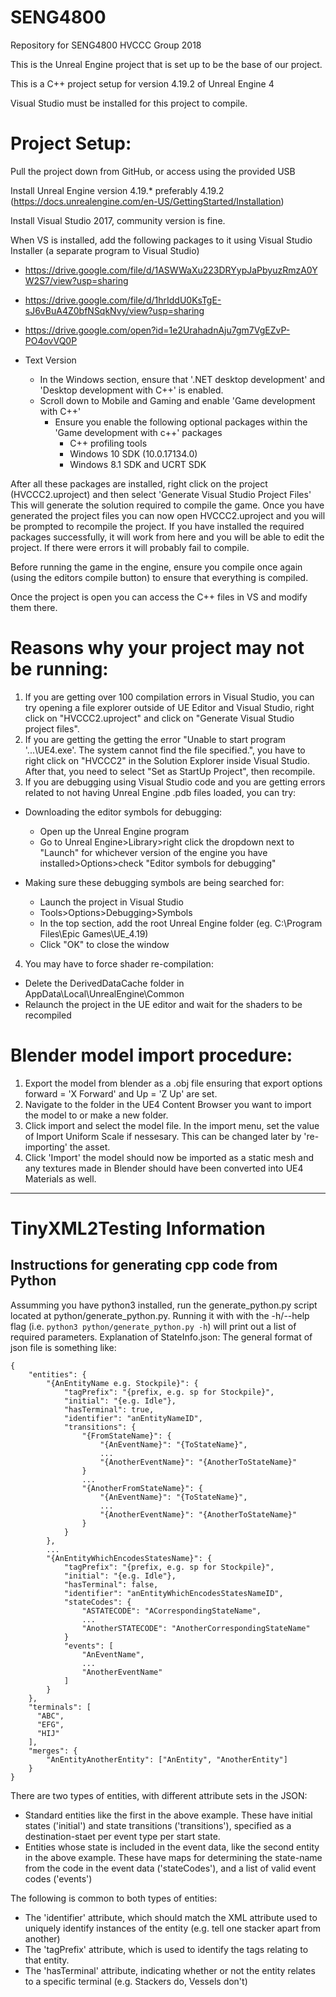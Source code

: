 # SENG4800
Repository for SENG4800 HVCCC Group 2018

This is the Unreal Engine project that is set up to be the base of our project.

This is a C++ project setup for version 4.19.2 of Unreal Engine 4

Visual Studio must be installed for this project to compile.

# Project Setup:

Pull the project down from GitHub, or access using the provided USB

Install Unreal Engine version 4.19.* preferably 4.19.2 (https://docs.unrealengine.com/en-US/GettingStarted/Installation)

Install Visual Studio 2017, community version is fine.

When VS is installed, add the following packages to it using Visual Studio Installer (a separate program to Visual Studio)
- https://drive.google.com/file/d/1ASWWaXu223DRYypJaPbyuzRmzA0YW2S7/view?usp=sharing
- https://drive.google.com/file/d/1hrIddU0KsTgE-sJ6vBuA4Z0bfNSqkNvy/view?usp=sharing
- https://drive.google.com/open?id=1e2UrahadnAju7gm7VgEZvP-PO4ovVQ0P 

- Text Version
	- In the Windows section, ensure that '.NET desktop development' and 'Desktop development with C++' is enabled.
	- Scroll down to Mobile and Gaming and enable 'Game development with C++'
		- Ensure you enable the following optional packages within the 'Game development with c++' packages	
			- C++ profiling tools
			- Windows 10 SDK (10.0.17134.0)
			- Windows 8.1 SDK and UCRT SDK

	

After all these packages are installed, right click on the project (HVCCC2.uproject) and then select 'Generate Visual Studio Project Files'
This will generate the solution required to compile the game.
Once you have generated the project files you can now open HVCCC2.uproject and you will be prompted to recompile the project. If you have installed the required packages successfully, it will work from here and you will be able to edit the project. If there were errors it will probably fail to compile.

Before running the game in the engine, ensure you compile once again (using the editors compile button) to ensure that everything is compiled.

Once the project is open you can access the C++ files in VS and modify them there.

# Reasons why your project may not be running:
1. If you are getting over 100 compilation errors in Visual Studio, you can try opening a file explorer outside of UE Editor and Visual Studio, right click on "HVCCC2.uproject" and click on "Generate Visual Studio project files".
2. If you are getting the getting the error "Unable to start program '...\UE4.exe'. The system cannot find the file specified.", you have to right click on "HVCCC2" in the Solution Explorer inside Visual Studio. After that, you need to select "Set as StartUp Project", then recompile.
3. If you are debugging using Visual Studio code and you are getting errors related to not having Unreal Engine .pdb files loaded, you can try:
- Downloading the editor symbols for debugging:

  - Open up the Unreal Engine program
  - Go to Unreal Engine>Library>right click the dropdown next to "Launch" for whichever version of the engine you have installed>Options>check "Editor symbols for debugging"
- Making sure these debugging symbols are being searched for:

  - Launch the project in Visual Studio
  - Tools>Options>Debugging>Symbols
  - In the top section, add the root Unreal Engine folder (eg. C:\Program Files\Epic Games\UE_4.19)
  - Click "OK" to close the window
4. You may have to force shader re-compilation:
- Delete the DerivedDataCache folder in AppData\Local\UnrealEngine\Common
- Relaunch the project in the UE editor and wait for the shaders to be recompiled

# Blender model import procedure:

1. Export the model from blender as a .obj file ensuring that export options forward = 'X Forward' and Up = 'Z Up' are set.
2. Navigate to the folder in the UE4 Content Browser you want to import the model to or make a new folder.
3. Click import and select the model file. In the import menu, set the value of Import Uniform Scale if nessesary. This can be changed later by 're-importing' the asset.
4. Click 'Import' the model should now be imported as a static mesh and any textures made in Blender should have been converted into UE4 Materials as well. 

---------------------
# TinyXML2Testing Information

## Instructions for generating cpp code from Python
Assumming you have python3 installed, run the generate_python.py script located at python/generate_python.py.
Running it with with the -h/--help flag (i.e. `python3 python/generate_python.py -h`) will print out a list of required parameters.
Explanation of StateInfo.json:
The general format of json file is something like:
```
{
    "entities": {
        "{AnEntityName e.g. Stockpile}": {
            "tagPrefix": "{prefix, e.g. sp for Stockpile}",
            "initial": "{e.g. Idle"},
            "hasTerminal": true,
            "identifier": "anEntityNameID",
            "transitions": {
                "{FromStateName}": {
                    "{AnEventName}": "{ToStateName}",
                    ...
                    "{AnotherEventName}": "{AnotherToStateName}"
                }
                ...
                "{AnotherFromStateName}": {
                    "{AnEventName}": "{ToStateName}",
                    ...
                    "{AnotherEventName}": "{AnotherToStateName}"
                }
            }
        },
        ...
        "{AnEntityWhichEncodesStatesName}": {
            "tagPrefix": "{prefix, e.g. sp for Stockpile}",
            "initial": "{e.g. Idle"},
            "hasTerminal": false,
            "identifier": "anEntityWhichEncodesStatesNameID",
            "stateCodes": {
                "ASTATECODE": "ACorrespondingStateName",
                ...
                "AnotherSTATECODE": "AnotherCorrespondingStateName"
            }
            "events": [
                "AnEventName",
                ...
                "AnotherEventName"
            ]
        }
    },
    "terminals": [
      "ABC",
      "EFG",
      "HIJ"
    ],
    "merges": {
		"AnEntityAnotherEntity": ["AnEntity", "AnotherEntity"]
	}
}
```
There are two types of entities, with different attribute sets in the JSON:
- Standard entities like the first in the above example. These have initial states ('initial') and state transitions ('transitions'), specified as a destination-staet per event type per start state.
- Entities whose state is included in the event data, like the second entity in the above example. These have maps for determining the state-name from the code in the event data ('stateCodes'), and a list of valid event codes ('events')

The following is common to both types of entities:
- The 'identifier' attribute, which should match the XML attribute used to uniquely identify instances of the entity (e.g. tell one stacker apart from another)
- The 'tagPrefix' attribute, which is used to identify the tags relating to that entity.
- The 'hasTerminal' attribute, indicating whether or not the entity relates to a specific terminal (e.g. Stackers do, Vessels don't)
